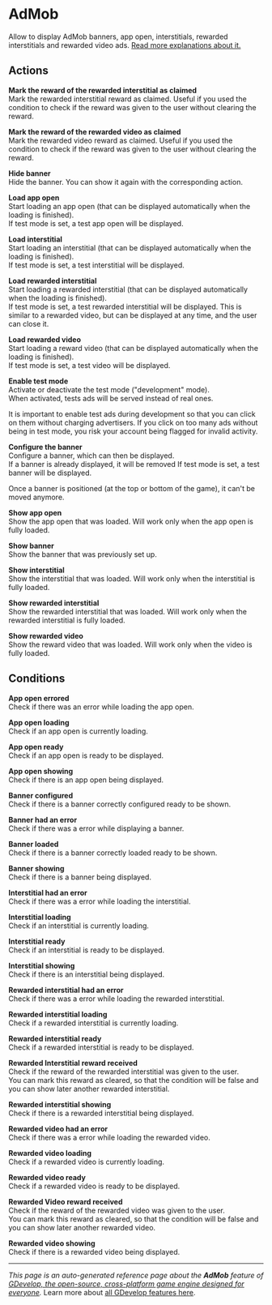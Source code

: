# AdMob

Allow to display AdMob banners, app open, interstitials, rewarded interstitials and rewarded video ads. [Read more explanations about it.](/gdevelop5/all-features/admob)

## Actions

**Mark the reward of the rewarded interstitial as claimed**  
Mark the rewarded interstitial reward as claimed. Useful if you used the condition to check if the reward was given to the user without clearing the reward.

**Mark the reward of the rewarded video as claimed**  
Mark the rewarded video reward as claimed. Useful if you used the condition to check if the reward was given to the user without clearing the reward.

**Hide banner**  
Hide the banner. You can show it again with the corresponding action.

**Load app open**  
Start loading an app open (that can be displayed automatically when the loading is finished).  
If test mode is set, a test app open will be displayed.

**Load interstitial**  
Start loading an interstitial (that can be displayed automatically when the loading is finished).  
If test mode is set, a test interstitial will be displayed.

**Load rewarded interstitial**  
Start loading a rewarded interstitial (that can be displayed automatically when the loading is finished).  
If test mode is set, a test rewarded interstitial will be displayed.
This is similar to a rewarded video, but can be displayed at any time, and the user can close it.

**Load rewarded video**  
Start loading a reward video (that can be displayed automatically when the loading is finished).  
If test mode is set, a test video will be displayed.

**Enable test mode**  
Activate or deactivate the test mode ("development" mode).  
When activated, tests ads will be served instead of real ones.

It is important to enable test ads during development so that you can click on them without charging advertisers. If you click on too many ads without being in test mode, you risk your account being flagged for invalid activity.

**Configure the banner**  
Configure a banner, which can then be displayed.  
If a banner is already displayed, it will be removed
If test mode is set, a test banner will be displayed.

Once a banner is positioned (at the top or bottom of the game), it can't be moved anymore.

**Show app open**  
Show the app open that was loaded. Will work only when the app open is fully loaded.

**Show banner**  
Show the banner that was previously set up.

**Show interstitial**  
Show the interstitial that was loaded. Will work only when the interstitial is fully loaded.

**Show rewarded interstitial**  
Show the rewarded interstitial that was loaded. Will work only when the rewarded interstitial is fully loaded.

**Show rewarded video**  
Show the reward video that was loaded. Will work only when the video is fully loaded.

## Conditions

**App open errored**  
Check if there was an error while loading the app open.

**App open loading**  
Check if an app open is currently loading.

**App open ready**  
Check if an app open is ready to be displayed.

**App open showing**  
Check if there is an app open being displayed.

**Banner configured**  
Check if there is a banner correctly configured ready to be shown.

**Banner had an error**  
Check if there was a error while displaying a banner.

**Banner loaded**  
Check if there is a banner correctly loaded ready to be shown.

**Banner showing**  
Check if there is a banner being displayed.

**Interstitial had an error**  
Check if there was a error while loading the interstitial.

**Interstitial loading**  
Check if an interstitial is currently loading.

**Interstitial ready**  
Check if an interstitial is ready to be displayed.

**Interstitial showing**  
Check if there is an interstitial being displayed.

**Rewarded interstitial had an error**  
Check if there was a error while loading the rewarded interstitial.

**Rewarded interstitial loading**  
Check if a rewarded interstitial is currently loading.

**Rewarded interstitial ready**  
Check if a rewarded interstitial is ready to be displayed.

**Rewarded Interstitial reward received**  
Check if the reward of the rewarded interstitial was given to the user.  
You can mark this reward as cleared, so that the condition will be false and you can show later another rewarded interstitial.

**Rewarded interstitial showing**  
Check if there is a rewarded interstitial being displayed.

**Rewarded video had an error**  
Check if there was a error while loading the rewarded video.

**Rewarded video loading**  
Check if a rewarded video is currently loading.

**Rewarded video ready**  
Check if a rewarded video is ready to be displayed.

**Rewarded Video reward received**  
Check if the reward of the rewarded video was given to the user.  
You can mark this reward as cleared, so that the condition will be false and you can show later another rewarded video.

**Rewarded video showing**  
Check if there is a rewarded video being displayed.



---
*This page is an auto-generated reference page about the **AdMob** feature of [GDevelop, the open-source, cross-platform game engine designed for everyone](https://gdevelop.io/).* Learn more about [all GDevelop features here](/gdevelop5/all-features).